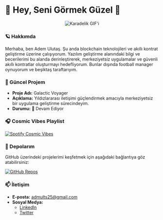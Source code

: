 # 🌌 **Hey, Seni Görmek Güzel** 🚀

<p align="center">
  <img src="https://media1.giphy.com/media/v1.Y2lkPTc5MGI3NjExMDlybTVkYWR0dm9ramRkeGRhZTh4eDByMWZydjJra3BieGxob2lzNyZlcD12MV9pbnRlcm5hbF9naWZfYnlfaWQmY3Q9Zw/SVCSsoKU5v6ZJLk07n/giphy.webp" alt="Karadelik GIF'i" />
</p>

### 🪐 Hakkımda
  Merhaba, ben Adem Ulutaş. Şu anda blockchain teknolojileri ve akıllı kontrat geliştirme üzerine çalışıyorum. Yazılım geliştirme alanındaki bilgi ve becerilerimi bu alanda derinleştirerek, merkeziyetsiz uygulamalar ve güvenli akıllı kontratlar oluşturmayı hedefliyorum. Bunlar dışında football manager oynuyorum ve beşiktaş taraftarıyım.

### 🚀 Güncel Projem
- **Proje Adı:** Galactic Voyager
- **Açıklama:** Yıldızlararası iletişimi güçlendirmek amacıyla merkeziyetsiz bir uygulama geliştirme sürecindeyim.
- **Durumu:** 🚧 Devam Ediyor

### 🎧 Cosmic Vibes Playlist
[![Spotify Cosmic Vibes](https://img.shields.io/badge/Spotify-Listen%20to%20Cosmic%20Vibes-green?style=for-the-badge&logo=spotify)](https://open.spotify.com/playlist/4CaGLSvubcWJbNigWHfWDl?si=6cb87fda957a4cc7)

### 🌠 Depolarım
GitHub üzerindeki projelerimi keşfetmek için aşağıdaki bağlantıya göz atabilirsiniz:

[![GitHub Repos](https://img.shields.io/badge/My%20Repositories-GitHub-blue?style=for-the-badge&logo=github)](https://github.com/admults25?tab=repositories)

### 📫 İletişim
- **E-posta:** [admults25@gmail.com](mailto:admults25@gmail.com)
- **Sosyal Medya:**
  - [LinkedIn](https://www.linkedin.com/in/admults25/)
  - [Twitter](https://twitter.com/admults25)

